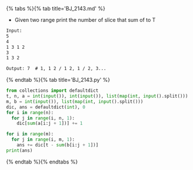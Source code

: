{% tabs %}{% tab title='BJ_2143.md' %}

* Given two range print the number of slice that sum of to T

```txt
Input:
5
4
1 3 1 2
3
1 3 2

Output: 7  # 1, 1 2 / 1 2, 1 / 2, 3...
```

{% endtab %}{% tab title='BJ_2143.py' %}

```py
from collections import defaultdict
t, n, a = int(input()), int(input()), list(map(int, input().split()))
m, b = int(input()), list(map(int, input().split()))
dic, ans = defaultdict(int), 0
for i in range(n):
  for j in range(i, n, 1):
    dic[sum(a[i:j + 1])] += 1

for i in range(m):
  for j in range(i, m, 1):
    ans += dic[t - sum(b[i:j + 1])]
print(ans)
```

{% endtab %}{% endtabs %}
